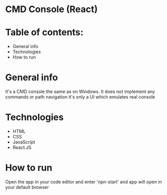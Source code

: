 # CMD Console (React)

# Table of contents: 
* General info
* Technologies
* How to run

# General info
It's a CMD console the same as on Windows. It does not implement any commands or path navigation it's only a UI which emulates real console


# Technologies
* HTML
* CSS
* JavaScript
* React.JS

# How to run
Open the app in your code editor and enter 'npn-start' and app will open in your default browser
